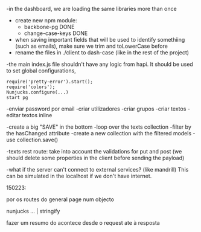 -in the dashboard, we are loading the same libraries more than once

- create new npm module:
    + backbone-pg DONE
    + change-case-keys DONE
- when saving important fields that will be used to identify somethiing (such as emails), make sure we trim and toLowerCase before
- rename the files in ./client to dash-case (like in the rest of the project)

-the main index.js file shouldn't have any logic from hapi. It should be used to set global configurations, 

    require('pretty-error').start();
    require('colors');
    Nunjucks.configure(...)
    start pg

-enviar password por email
-criar utilizadores
-criar grupos
-criar textos
-editar textos inline



-create a big "SAVE" in the bottom
-loop over the texts collection
-filter by the hasChanged attribute
-create a new collection with the filtered models
-use collection.save() 


-texts rest route: take into account the validations for put and post (we should delete some properties in the client before sending the payload)

-what if the server can't connect to external services? (like mandrill) This can be simulated in the localhost if we don't have internet.

150223:

por os routes do general page num objecto

nunjucks ... | stringify

fazer um resumo do acontece desde o request ate à resposta
